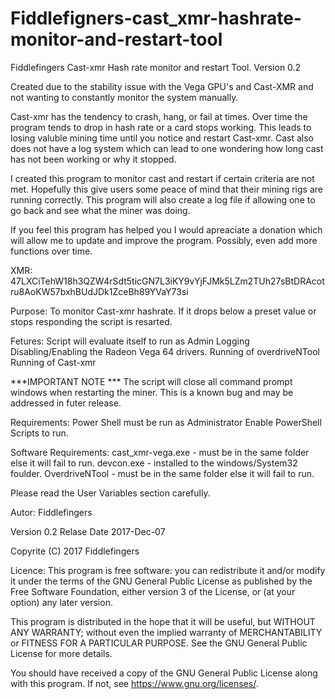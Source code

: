 # Fiddlefigners-cast_xmr-hashrate-monitor-and-restart-tool
Fiddlefingers Cast-xmr Hash rate monitor and restart Tool.
Version 0.2

Created due to the stability issue with the Vega GPU's and Cast-XMR and not wanting to constantly
monitor the system manually.

Cast-xmr has the tendency to crash, hang, or fail at times. Over time the program tends to drop
in hash rate or a card stops working.  This leads to losing valuble mining time until you notice
and restart Cast-xmr.  Cast also does not have a log system which can lead to one wondering
how long cast has not been working or why it stopped.

I created this program to monitor cast and restart if certain criteria are not met.
Hopefully this give users some peace of mind that their mining rigs are running correctly.
This program will also create a log file if allowing one to go back and see what
the miner was doing.

If you feel this program has helped you I would apreaciate a donation which will allow me to
update and improve the program.  Possibly, even add more functions over time. 

XMR: 47LXCiTehW18h3QZW4rSdt5ticGN7L3iKY9vYjFJMk5LZm2TUh27sBtDRAcotru8AoKW57bxhBUdJDk1ZceBh89YVaY73si

Purpose:	To monitor Cast-xmr hashrate.  If it drops below a preset value or stops responding
    			the script is resarted.
	
 Fetures:	Script will evaluate itself to run as Admin
	  			Logging
		  		Disabling/Enabling the Radeon Vega 64 drivers.
			  	Running of overdriveNTool
				  Running of Cast-xmr
				
***IMPORTANT NOTE *** The script will close all command prompt windows when restarting the
	        						miner.  This is a known bug and may be addressed in futer release.
							
Requirements:	Power Shell must be run as Administrator
      				Enable PowerShell Scripts to run.
		
Software Requirements:	cast_xmr-vega.exe - must be in the same folder else it will fail to run.
          							devcon.exe - installed to the windows/System32 foulder.
					          		OverdriveNTool - must be in the same folder else it will fail to run.

Please read the User Variables section carefully.

Autor: Fiddlefingers

Version 0.2
Relase Date 2017-Dec-07

Copyrite (C) 2017 Fiddlefingers

Licence:
This program is free software: you can redistribute it and/or modify
it under the terms of the GNU General Public License as published by
the Free Software Foundation, either version 3 of the License, or
(at your option) any later version.

This program is distributed in the hope that it will be useful,
but WITHOUT ANY WARRANTY; without even the implied warranty of
MERCHANTABILITY or FITNESS FOR A PARTICULAR PURPOSE.  See the
GNU General Public License for more details.

You should have received a copy of the GNU General Public License
along with this program.  If not, see <https://www.gnu.org/licenses/>.
